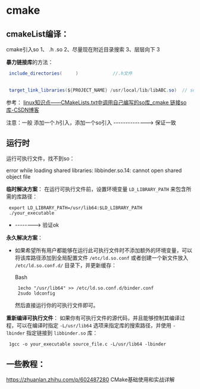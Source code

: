 # cmake

## cmakeList编译：

cmake引入so 1、 .h  .so  2、尽量现在附近目录搜索 3、层层向下  3

**暴力链接库**的方法：

```java
 include_directories(     )             //.h文件
 
 
 target_link_libraries(${PROJECT_NAME} /usr/local/lib/libABC.so)  // so文件
```

参考：  [linux知识点——CMakeLists.txt中调用自己编写的so库_cmake 链接so库-CSDN博客](https://blog.csdn.net/qq_46515446/article/details/121498619)



注意：一般 添加一个.h引入，添加一个so引入 --------------> 保证一致





## 运行时

运行可执行文件，找不到so：

error while loading shared libraries: libbinder.so.14: cannot open shared object file

**临时解决方案**： 在运行可执行文件前，设置环境变量 `LD_LIBRARY_PATH` 来包含所需的库路径：

```
 export LD_LIBRARY_PATH=/usr/lib64:$LD_LIBRARY_PATH
 ./your_executable
```

- --------> 验证ok

**永久解决方案**：

- 如果希望所有用户都能够在运行此可执行文件时不添加额外的环境变量，可以将该库路径添加到全局配置文件 `/etc/ld.so.conf` 或者创建一个新文件放入 `/etc/ld.so.conf.d/` 目录下，并更新缓存：

  Bash

  ```
   1echo "/usr/lib64" >> /etc/ld.so.conf.d/binder.conf
   2sudo ldconfig
  ```

  然后直接运行你的可执行文件即可。

**重新编译可执行文件**： 如果你有可执行文件的源代码，并且能够控制其编译过程，可以在编译时指定 `-L/usr/lib64` 选项来指定库的搜索路径，并使用 `-lbinder` 指定链接到 `libbinder.so` 库：

```
 1gcc -o your_executable source_file.c -L/usr/lib64 -lbinder
```







## 一些教程：

https://zhuanlan.zhihu.com/p/602487280   CMake基础使用和实战详解